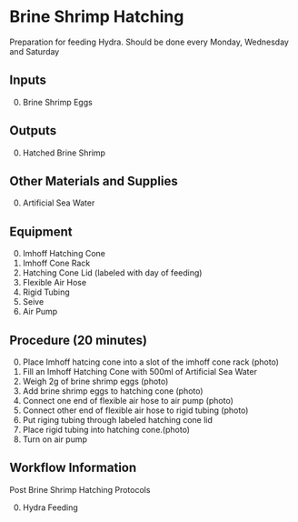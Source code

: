 Brine Shrimp Hatching
===

Preparation for feeding Hydra. Should be done every Monday, Wednesday and Saturday

Inputs
---
0. Brine Shrimp Eggs

Outputs
---
0. Hatched Brine Shrimp

Other Materials and Supplies
---
0. Artificial Sea Water

Equipment
---
0. Imhoff Hatching Cone 
0. Imhoff Cone Rack 
0. Hatching Cone Lid (labeled with day of feeding)
0. Flexible Air Hose
0. Rigid Tubing
0. Seive
0. Air Pump

Procedure (20 minutes)
---

0. Place Imhoff hatcing cone into a slot of the imhoff cone rack (photo) 
0. Fill an Imhoff Hatching Cone with 500ml of Artificial Sea Water
0. Weigh 2g of brine shrimp eggs (photo)
0. Add brine shrimp eggs to hatching cone (photo)
0. Connect one end of flexible air hose to air pump (photo)
0. Connect other end of flexible air hose to rigid tubing (photo)
0. Put riging tubing through labeled hatching cone lid 
0. Place rigid tubing into hatching cone.(photo)
0. Turn on air pump

Workflow Information
---

Post Brine Shrimp Hatching Protocols

0. Hydra Feeding
